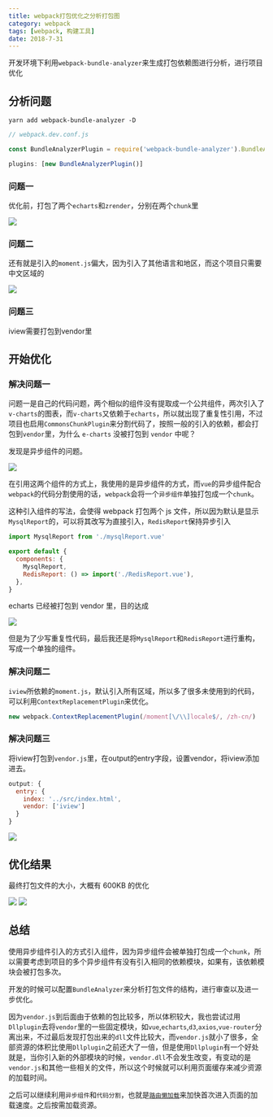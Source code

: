 ```yaml
---
title: webpack打包优化之分析打包图
category: webpack
tags: [webpack, 构建工具]
date: 2018-7-31
---
```


开发环境下利用`webpack-bundle-analyzer`来生成打包依赖图进行分析，进行项目优化

<!-- more -->

## 分析问题

```shell
yarn add webpack-bundle-analyzer -D
```

```javascript
// webpack.dev.conf.js

const BundleAnalyzerPlugin = require('webpack-bundle-analyzer').BundleAnalyzerPlugin

plugins: [new BundleAnalyzerPlugin()]
```

### 问题一

优化前，打包了两个`echarts`和`zrender`，分别在两个`chunk`里

![](https://ws1.sinaimg.cn/large/ad9f1193gy1ftty3eajt6j21h80q2ti9.jpg)

### 问题二

还有就是引入的`moment.js`偏大，因为引入了其他语言和地区，而这个项目只需要中文区域的

![](https://ws1.sinaimg.cn/large/ad9f1193gy1fttyoenmb2j20bi0armye.jpg)

### 问题三

iview需要打包到vendor里

## 开始优化

### 解决问题一

问题一是自己的代码问题，两个相似的组件没有提取成一个公共组件，两次引入了`v-charts`的图表，而`v-charts`又依赖于`echarts`，所以就出现了重复性引用，不过项目也启用`CommonsChunkPlugin`来分割代码了，按照一般的引入的依赖，都会打包到`vendor`里，为什么 `e-charts` 没被打包到 `vendor` 中呢？

发现是异步组件的问题。

![](https://ws1.sinaimg.cn/large/ad9f1193gy1ftu0zzn9e1j20hi02vaaa.jpg)

在引用这两个组件的方式上，我使用的是异步组件的方式，而`vue`的异步组件配合`webpack`的代码分割使用的话，`webpack`会将一个`异步组件`单独打包成一个`chunk`。

这种引入组件的写法，会使得 webpack 打包两个 js 文件，所以因为默认是显示`MysqlReport`的，可以将其改写为直接引入，`RedisReport`保持异步引入

```javascript
import MysqlReport from './mysqlReport.vue'

export default {
  components: {
    MysqlReport,
    RedisReport: () => import('./RedisReport.vue'),
  },
}
```

echarts 已经被打包到 vendor 里，目的达成

![](https://ws1.sinaimg.cn/large/ad9f1193gy1ftu1pk771zj21h90qfn6r.jpg)

但是为了少写重复性代码，最后我还是将`MysqlReport`和`RedisReport`进行重构，写成一个单独的组件。

### 解决问题二

`iview`所依赖的`moment.js`，默认引入所有区域，所以多了很多未使用到的代码，可以利用`ContextReplacementPlugin`来优化。

```javascript
new webpack.ContextReplacementPlugin(/moment[\/\\]locale$/, /zh-cn/)
```

### 解决问题三

将iview打包到`vendor.js`里，在output的entry字段，设置vendor，将iview添加进去。

```javascript
output: {
  entry: {
    index: '../src/index.html',
    vendor: ['iview']
  }
}
```

![](https://ws1.sinaimg.cn/large/ad9f1193gy1fuag5tlqzsj213k0qun3g.jpg)
## 优化结果

最终打包文件的大小，大概有 600KB 的优化

![](https://ws1.sinaimg.cn/large/ad9f1193gy1ftu2vvk21yj206x03ya9x.jpg)
![](https://ws1.sinaimg.cn/large/ad9f1193gy1ftu2wkh44mj207s041glh.jpg)

## 总结

使用异步组件引入的方式引入组件，因为异步组件会被单独打包成一个`chunk`，所以需要考虑到项目的多个异步组件有没有引入相同的依赖模块，如果有，该依赖模块会被打包多次。

开发的时候可以配置`BundleAnalyzer`来分析打包文件的结构，进行审查以及进一步优化。

因为`vendor.js`到后面由于依赖的包比较多，所以体积较大，我也尝试过用`Dllplugin`去将`vendor`里的一些固定模块，如`vue`,`echarts`,`d3`,`axios`,`vue-router`分离出来，不过最后发现打包出来的`dll`文件比较大，而`vendor.js`就小了很多，全部资源的体积比使用`Dllplugin`之前还大了一倍，但是使用`Dllplugin`有一个好处就是，当你引入新的外部模块的时候，`vendor.dll`不会发生改变，有变动的是`vendor.js`和其他一些相关的文件，所以这个时候就可以利用页面缓存来减少资源的加载时间。

之后可以继续利用`异步组件`和`代码分割`，也就是[`路由懒加载`](https://router.vuejs.org/zh/guide/advanced/lazy-loading.html)来加快首次进入页面的加载速度。之后按需加载资源。

